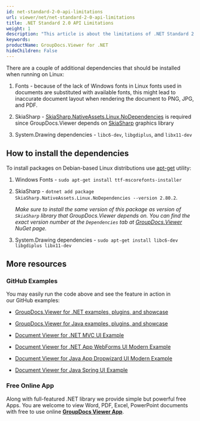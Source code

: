 ```yaml
---
id: net-standard-2-0-api-limitations
url: viewer/net/net-standard-2-0-api-limitations
title: .NET Standard 2.0 API Limitations
weight: 1
description: "This article is about the limitations of .NET Standard 2.0 compared to .NET API or GroupDocs.Viewer."
keywords: 
productName: GroupDocs.Viewer for .NET
hideChildren: False
---
```

There are a couple of additional dependencies that should be installed when running on Linux:

1. Fonts - because of the lack of Windows fonts in Linux fonts used in documents are substituted with available fonts, this might lead to inaccurate document layout when rendering the document to PNG, JPG, and PDF.

2. SkiaSharp - [SkiaSharp.NativeAssets.Linux.NoDependencies](https://www.nuget.org/packages/SkiaSharp.NativeAssets.Linux.NoDependencies/) is required since GroupDocs.Viewer depends on [SkiaSharp](https://github.com/mono/SkiaSharp) graphics library

3. System.Drawing dependencies - `libc6-dev`, `libgdiplus`, and `libx11-dev`

## How to install the dependencies

To install packages on Debian-based Linux distributions use [apt-get](https://wiki.debian.org/apt-get) utility:

1. Windows Fonts - `sudo apt-get install ttf-mscorefonts-installer`

2. SkiaSharp - `dotnet add package SkiaSharp.NativeAssets.Linux.NoDependencies --version 2.80.2`.

    _Make sure to install the same version of this package as version of `SkiaSharp` library that GroupDocs.Viewer depends on. You can find the exact version number at the `Dependencies` tab at [GroupDocs.Viewer](https://www.nuget.org/packages/groupdocs.viewer) NuGet page._

3. System.Drawing dependencies - `sudo apt-get install libc6-dev libgdiplus libx11-dev`

## More resources

### GitHub Examples

You may easily run the code above and see the feature in action in our GitHub examples:

- [GroupDocs.Viewer for .NET examples, plugins, and showcase](https://github.com/groupdocs-viewer/GroupDocs.Viewer-for-.NET)

- [GroupDocs.Viewer for Java examples, plugins, and showcase](https://github.com/groupdocs-viewer/GroupDocs.Viewer-for-Java)

- [Document Viewer for .NET MVC UI Example](https://github.com/groupdocs-viewer/GroupDocs.Viewer-for-.NET-MVC)

- [Document Viewer for .NET App WebForms UI Modern Example](https://github.com/groupdocs-viewer/GroupDocs.Viewer-for-.NET-WebForms)

- [Document Viewer for Java App Dropwizard UI Modern Example](https://github.com/groupdocs-viewer/GroupDocs.Viewer-for-Java-Dropwizard)

- [Document Viewer for Java Spring UI Example](https://github.com/groupdocs-viewer/GroupDocs.Viewer-for-Java-Spring)

### Free Online App

Along with full-featured .NET library we provide simple but powerful free Apps.
You are welcome to view Word, PDF, Excel, PowerPoint documents with free to use online **[GroupDocs Viewer App](https://products.groupdocs.app/viewer)**.

